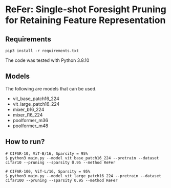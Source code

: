 # ReFer: Single-shot Foresight Pruning for Retaining Feature Representation

## Requirements
```
pip3 install -r requirements.txt
```
The code was tested with Python 3.8.10


## Models
The following are models that can be used.
- vit_base_patch16_224
- vit_large_patch16_224
- mixer_b16_224
- mixer_l16_224
- poolformer_m36
- poolformer_m48

## How to run?
```
# CIFAR-10, ViT-B/16, Sparsity = 95%
$ python3 main.py --model vit_base_patch16_224 --pretrain --dataset cifar10 --pruning --sparsity 0.95 --method ReFer

# CIFAR-100, ViT-L/16, Sparsity = 95%
$ python3 main.py --model vit_large_patch16_224 --pretrain --dataset cifar100 --pruning --sparsity 0.95 --method ReFer
```
